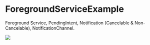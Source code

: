 # ForegroundServiceExample
Foreground Service, PendingIntent, Notification (Cancelable &amp; Non-Cancelable), NotificationChannel.

<img src="https://s2.gifyu.com/images/ezgif.com-gif-makerfcb9653c77240331.gif"/>

